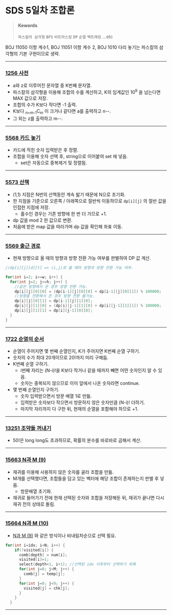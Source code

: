 # SDS 5일차 조합론

> #### Kewords
>
> `파스칼의 삼각형`	 `BFS`	 `비트마스킹`	  `DP` 	`순열`	  `백트래킹` 	 ...etc

BOJ 11050 이항 계수1, BOJ 11051 이항 계수 2, BOJ 1010 다리 놓기는 파스칼의 삼각형의 기본 구현이므로 생략.

***



### [1256 사전][1256 사전]

- a와 z로 이루어진 문자열 중 K번째 문자열.
- 파스칼의 삼각형을 이용해 조합의 수를 계산하고, K의 임계값인 10<sup>9</sup> 을 넘는다면 MAX 값으로 저장.
- 조합의 수가 K보다 작다면 -1 출력.
- K보다 <sub>n+m-1</sub>C<sub>m</sub> 이 크거나 같다면 a를 출력하고 n--.
- 그 외는 z를 출력하고 m--.



***



### [5568 카드 놓기][5568 카드 놓기]

- 카드에 적힌 숫자 입력받은 후 정렬.
- 조합을 이용해 숫자 선택 후, string으로 이어붙여 set 에 넣음.
  - set은 자동으로 중복제거 및 정렬됨.



***



### [5573 산책][5573 산책]

- (1,1) 지점은 N번의 산책동안 계속 밟기 때문에 N으로 초기화.
- 한 지점을 기준으로 오른쪽 / 아래쪽으로 절반씩 이동하므로 `dp[i][j]` 의 절반 값을 인접한 지점에 저장.
  - 홀수인 경우는 기존 방향에 한 번 더 가므로 +1.
- dp 값을 mod 2 한 값으로 변환.
- 처음에 받은 map 값을 따라가며 dp 값을 확인해 좌표 이동.



***



### [5569 출근 경로][5569 출근 경로]

- 현재 방향으로 올 때의 방향과 방향 전환 가능 여부를 판별하여 DP 값 계산.

```c++
//dp[i][j][d][t] => (i,j)로 올 때의 방향과 방향 전환 가능 여부.

for(int i=2; i<=w; i++) {
  for(int j=2; j<=h; j++) {
    //같은 방향에서 온 경우 방향 전환 가능.
    dp[i][j][0][0] = (dp[i-1][j][0][0] + dp[i-1][j][0][1]) % 100000;
    //방향을 전환해서 온 경우 방향 전환 불가능.
    dp[i][j][0][1] = dp[i-1][j][1][0];
    dp[i][j][1][0] = (dp[i][j-1][1][0] + dp[i][j-1][1][1]) % 100000;
    dp[i][j][1][1] = dp[i][j-1][0][0];
  }
}
```



***



### [1722 순열의 순서][1722 순열의 순서]

- 순열이 주어지면 몇 번째 순열인지, K가 주어지면 K번째 순열 구하기.
- 숫자의 수가 최대 20개이므로 20!까지 미리 구해둠.
- K번째 순열 구하기.
  - i번째 자리는 (N-i)!을 K보다 작거나 같을 때까지 빼면 어떤 숫자인지 알 수 있음.
  - 숫자는 중복되지 않으므로 이미 앞에서 나온 숫자라면 continue.
- 몇 번째 순열인지 구하기.
  - 숫자 입력받으면서 방문 배열 1로 만듦.
  - 입력받은 숫자보다 작으면서 방문하지 않은 숫자만큼 (N-i)! 더하기.
  - 마지막 자리까지 다 구한 뒤, 현재의 순열을 포함해야 하므로 +1.



***



### [13251 조약돌 꺼내기][13251 조약돌 꺼내기]

- 50!은 long long도 초과하므로, 확률의 분수를 바로바로 곱해서 계산.



***



### [15663 N과 M (9)][15663 N과 M (9)]

- 재귀를 이용해 사용하지 않은 숫자를 골라 조합을 만듦.
- M개를 선택했다면, 조합들을 담고 있는 벡터에 해당 조합이 존재하는지 판별 후 넣음.
  - 방문배열 초기화.
- 재귀로 들어가기 전에 현재 선택된 숫자와 조합을 저장해둔 뒤, 재귀가 끝나면 다시 재귀 전의 상태로 돌림.



***



### [15664 N과 M (10)][15664 N과 M (10)]

- [N과 M (9)](#15663-N과-M-9) 와 같은 방식이나 비내림차순으로 선택 필요.

```c++
for(int i=idx; i<N; i++) {
    if(!visited[i]) {
      comb[depth] = num[i];
      visited[i]=1;
      select(depth+1, i+1); //선택된 idx 이후부터 선택하기 위해
      for(int j=0; j<M; j++) {
        comb[j] = temp[j];
      }
      for(int j=0; j<9; j++) {
        visited[j] = chk[j];
      }
    }
  }
```



***



[1256 사전]: ./BOJ1256%20사전.cpp "BOJ 1256 사전 소스 코드"
[5568 카드 놓기]: ./BOJ5568%20카드%20놓기.cpp "BOJ 5568 카드 놓기 소스 코드"
[5573 산책]: ./BOJ5573%20산책.cpp "BOJ 5573 산책 소스 코드"
[5569 출근 경로]: ./BOJ5569%20출근경로.cpp "BOJ 5569 출근 경로 소스 코드"
[1722 순열의 순서]: ./BOJ1722%20순열의%20순서.cpp "BOJ 1722 순열의 순서 소스 코드"
[13251 조약돌 꺼내기]: ./BOJ13251%20조약돌%20꺼내기.cpp "BOJ 13251 조약돌 꺼내기 소스 코드"
[15663 N과 M (9)]: ./BOJ15663%20N과%20M%20(9).cpp "BOJ 15663 N과 M (9) 소스 코드"
[15664 N과 M (10)]:./BOJ15664%20N과%20M%20(10).cpp "BOJ 15664 N과 M (10) 소스 코드"
[9663 N-Queen]:./BOJ9663%20N-QUEEN.cpp "BOJ 9663 N-Queen 소스 코드"
[1759 암호 만들기]: ./BOJ1759%20암호%20만들기.cpp "BOJ 1759 암호 만들기 소스 코드"
[2580 스도쿠]:./BOJ2580%20스도쿠.cpp "BOJ 2580 스도쿠 소스 코드"
[1339 단어 수학]: ./BOJ1339%20단어%20수학.cpp	"BOJ 1339 단어 수학 소스코드"